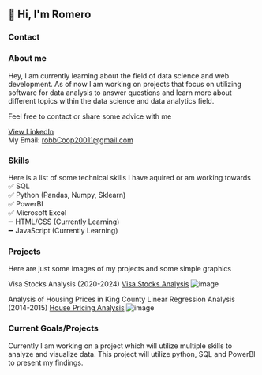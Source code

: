 ## 👋 Hi, I'm Romero  

### Contact  

### About me  
Hey, I am currently learning about the field of data science and web development. As of now I am working on projects that focus on utilizing software for data analysis to answer questions and learn more about different topics within the data science and data analytics field.  
  
Feel free to contact or share some advice with me  

[View LinkedIn](linkedin.com/in/romero-robb-)  
My Email: robbCoop20011@gmail.com

### Skills  
Here is a list of some technical skills I have aquired or am working towards  
  ✅ SQL  
  ✅ Python (Pandas, Numpy, Sklearn)  
  ✅ PowerBI  
  ✅ Microsoft Excel  
  ➖ HTML/CSS (Currently Learning)  
  ➖ JavaScript (Currently Learning)  
  
### Projects  
Here are just some images of my projects and some simple graphics  

Visa Stocks Analysis (2020-2024) [Visa Stocks Analysis](https://github.com/Romero-Rb/Python-Jupyter-Projects/tree/main/Visa%20Stocks%20Multiple%20Linear%20Reg)
![image](https://github.com/user-attachments/assets/152bc9d3-47a8-4e63-8203-f70fbe28a02e)

Analysis of Housing Prices in King County Linear Regression Analysis (2014-2015)  [House Pricing Analysis](https://github.com/Romero-Rb/Python-Jupyter-Projects/tree/main/House%20Price%20Linear%20Reg) 
![image](https://github.com/user-attachments/assets/1b2d66a1-f195-4f10-afa2-204c0a2ec97e)

### Current Goals/Projects
Currently I am working on a project which will utilize multiple skills to analyze and visualize data. This project will utilize python, SQL and PowerBI to present my findings. 

<!--
**Romero-Rb/Romero-Rb** is a ✨ _special_ ✨ repository because its `README.md` (this file) appears on your GitHub profile.

Here are some ideas to get you started:

- 🔭 I’m currently working on ...
- 🌱 I’m currently learning ...
- 👯 I’m looking to collaborate on ...
- 🤔 I’m looking for help with ...
- 💬 Ask me about ...
- 📫 How to reach me: ...
- 😄 Pronouns: ...
- ⚡ Fun fact: ...
-->
